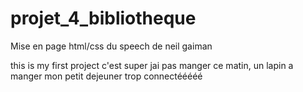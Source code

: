 # projet_4_bibliotheque
Mise en page html/css du speech de neil gaiman

this is my first project
c'est super 
jai pas manger ce matin, un lapin a manger mon petit dejeuner
trop connectééééé